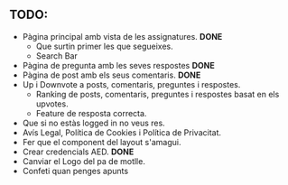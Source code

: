 ## TODO:

- Pàgina principal amb vista de les assignatures. **DONE**
  - Que surtin primer les que segueixes.
  - Search Bar
- Pàgina de pregunta amb les seves respostes **DONE**
- Pàgina de post amb els seus comentaris. **DONE**
- Up i Downvote a posts, comentaris, preguntes i respostes.
  - Ranking de posts, comentaris, preguntes i respostes basat en els upvotes.
  - Feature de resposta correcta.
- Que si no estàs logged in no veus res.
- Avís Legal, Política de Cookies i Política de Privacitat.
- Fer que el component del layout s'amagui.
- Crear credencials AED. **DONE**
- Canviar el Logo del pa de motlle.
- Confeti quan penges apunts
